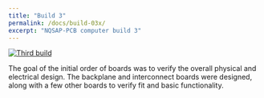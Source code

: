 ```yaml
---
title: "Build 3"
permalink: /docs/build-03x/
excerpt: "NQSAP-PCB computer build 3"
---
```


[![Third build](../../assets/images/boards3-500.jpg "third NQSAP-PCB build")](../../assets/images/boards3.jpg)

The goal of the initial order of boards was to verify the overall physical and electrical
design.  The backplane and interconnect boards were designed, along with a few other
boards to verify fit and basic functionality.
